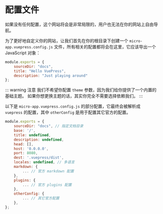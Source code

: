 # 配置文件

如果没有任何配置，这个网站将会是非常局限的，用户也无法在你的网站上自由导航。

为了更好地自定义你的网站，让我们首先在你的根目录下创建一个 `micro-app.vuepress.config.js` 文件，所有相关的配置都将会在这里，它应该导出一个 JavaScript 对象：

```js
module.exports = {
    sourceDir: "docs",
    title: "Hello VuePress",
    description: "Just playing around"
};
```

::: warning 注意
我们不希望你配置 `theme` 参数，因为我们给你提供了一个内置的基础主题。
如果你想更换主题的话，其实你完全不需要选择依赖我们。
:::

以下是 `micro-app.vuepress.config.js` 的部分配置，它最终会被解析成 `vuepress` 的配置，其中 `otherConfig` 是用于配置其它官方的配置。

```js
module.exports = {
    sourceDir: "docs", // 指定文档目录
    base: '/',
    title: undefined,
    description: undefined,
    head: [],
    host: '0.0.0.0',
    port: 8080,
    dest: '.vuepress/dist',
    locales: undefined, // 多语言
    markdown: {
        ... // 官方 markdown 配置
    },
    plugins: {
        ... // 官方 plugins 配置
    },
    otherConfig: {
        ... // 其它官方配置
    },
};
```
